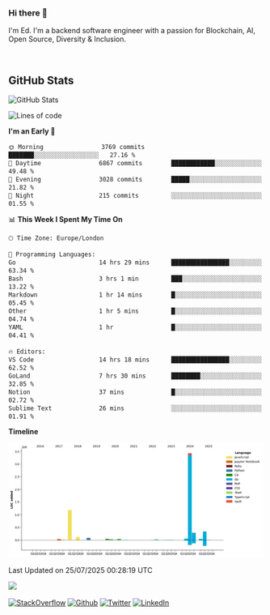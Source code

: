 ### Hi there 👋
 I'm Ed. I'm a backend software engineer with a passion for Blockchain, AI, Open Source, Diversity & Inclusion.

<br />

<h2>GitHub Stats</h2>
<p><img src="https://github-readme-stats.vercel.app/api?username=echarrod&amp;show_icons=true" alt="GitHub Stats"></p>

<!--START_SECTION:waka-->
![Lines of code](https://img.shields.io/badge/From%20Hello%20World%20I%27ve%20Written-5.7%20million%20lines%20of%20code-blue)

**I'm an Early 🐤** 

```text
🌞 Morning                3769 commits        ███████░░░░░░░░░░░░░░░░░░   27.16 % 
🌆 Daytime                6867 commits        ████████████░░░░░░░░░░░░░   49.48 % 
🌃 Evening                3028 commits        █████░░░░░░░░░░░░░░░░░░░░   21.82 % 
🌙 Night                  215 commits         ░░░░░░░░░░░░░░░░░░░░░░░░░   01.55 % 
```


📊 **This Week I Spent My Time On** 

```text
🕑︎ Time Zone: Europe/London

💬 Programming Languages: 
Go                       14 hrs 29 mins      ████████████████░░░░░░░░░   63.34 % 
Bash                     3 hrs 1 min         ███░░░░░░░░░░░░░░░░░░░░░░   13.22 % 
Markdown                 1 hr 14 mins        █░░░░░░░░░░░░░░░░░░░░░░░░   05.45 % 
Other                    1 hr 5 mins         █░░░░░░░░░░░░░░░░░░░░░░░░   04.74 % 
YAML                     1 hr                █░░░░░░░░░░░░░░░░░░░░░░░░   04.41 % 

🔥 Editors: 
VS Code                  14 hrs 18 mins      ████████████████░░░░░░░░░   62.52 % 
GoLand                   7 hrs 30 mins       ████████░░░░░░░░░░░░░░░░░   32.85 % 
Notion                   37 mins             █░░░░░░░░░░░░░░░░░░░░░░░░   02.72 % 
Sublime Text             26 mins             ░░░░░░░░░░░░░░░░░░░░░░░░░   01.91 % 
```

**Timeline**

![Lines of Code chart](https://raw.githubusercontent.com/echarrod/echarrod/main/assets/bar_graph.png)


 Last Updated on 25/07/2025 00:28:19 UTC
<!--END_SECTION:waka-->

![](https://komarev.com/ghpvc/?username=echarrod)

<p>
<a href="https://stackoverflow.com/users/1014632/ech" target="_blank"><img alt="StackOverflow" src="https://img.shields.io/badge/-Stackoverflow-FE7A16?style=for-the-badge&logo=stack-overflow&logoColor=white" /></a> 
<a href="https://github.com/echarrod" target="_blank"><img alt="Github" src="https://img.shields.io/badge/GitHub-%2312100E.svg?&style=for-the-badge&logo=Github&logoColor=white" /></a> 
<a href="https://twitter.com/e_harrod" target="_blank"><img alt="Twitter" src="https://img.shields.io/badge/twitter-%231DA1F2.svg?&style=for-the-badge&logo=twitter&logoColor=white" /></a> 
<a href="https://www.linkedin.com/in/ed-harrod" target="_blank"><img alt="LinkedIn" src="https://img.shields.io/badge/linkedin-%230077B5.svg?&style=for-the-badge&logo=linkedin&logoColor=white" /></a>
